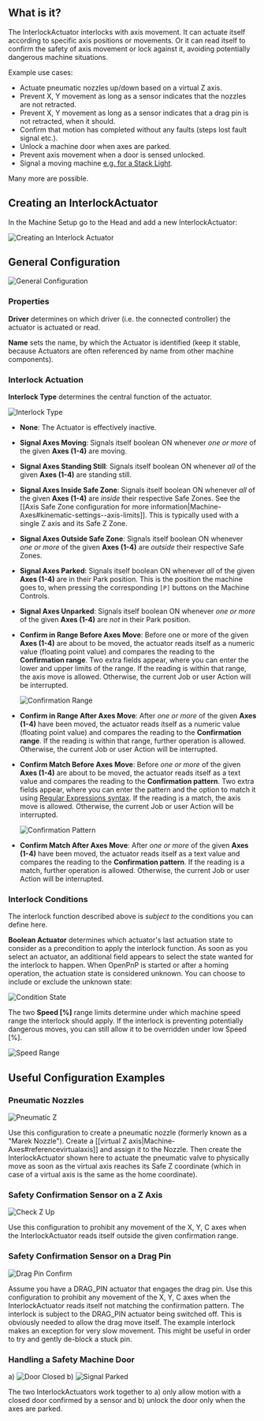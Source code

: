 ## What is it?
The InterlockActuator interlocks with axis movement. It can actuate itself according to specific axis positions or movements. Or it can read itself to confirm the safety of axis movement or lock against it, avoiding potentially dangerous machine situations. 

Example use cases:
* Actuate pneumatic nozzles up/down based on a virtual Z axis. 
* Prevent X, Y movement as long as a sensor indicates that the nozzles are not retracted.
* Prevent X, Y movement as long as a sensor indicates that a drag pin is not retracted, when it should.
* Confirm that motion has completed without any faults (steps lost fault signal etc.).
* Unlock a machine door when axes are parked. 
* Prevent axis movement when a door is sensed unlocked. 
* Signal a moving machine [e.g. for a Stack Light](https://en.wikipedia.org/wiki/Stack_light).

Many more are possible.

## Creating an InterlockActuator
In the Machine Setup go to the Head and add a new InterlockActuator:

![Creating an Interlock Actuator](https://user-images.githubusercontent.com/9963310/98390153-482ab700-2055-11eb-9ca5-557f82dd2e91.png)

## General Configuration 

![General Configuration](https://user-images.githubusercontent.com/9963310/98390535-cc7d3a00-2055-11eb-9095-ec8ac97056bf.png)

### Properties

**Driver** determines on which driver (i.e. the connected controller) the actuator is actuated or read. 

**Name** sets the name, by which the Actuator is identified (keep it stable, because Actuators are often referenced by name from other machine components). 

### Interlock Actuation

**Interlock Type** determines the central function of the actuator. 

![Interlock Type](https://user-images.githubusercontent.com/9963310/98391311-c471ca00-2056-11eb-88ce-85f303b3f158.png)

* **None**: The Actuator is effectively inactive.

* **Signal Axes Moving**: Signals itself boolean ON whenever _one or more_ of the given **Axes (1-4)** are moving. 

* **Signal Axes Standing Still**: Signals itself boolean ON whenever _all_ of the given **Axes (1-4)** are standing still. 

* **Signal Axes Inside Safe Zone**: Signals itself boolean ON whenever _all_ of the given **Axes (1-4)** are _inside_ their respective Safe Zones. See the [[Axis Safe Zone configuration for more information|Machine-Axes#kinematic-settings--axis-limits]]. This is typically used with a single Z axis and its Safe Z Zone. 

* **Signal Axes Outside Safe Zone**: Signals itself boolean ON whenever _one or more_ of the given **Axes (1-4)** are _outside_ their respective Safe Zones. 

* **Signal Axes Parked**: Signals itself boolean ON whenever _all_ of the given **Axes (1-4)** are in their Park position. This is the position the machine goes to, when pressing the corresponding `[P]` buttons on the Machine Controls. 

* **Signal Axes Unparked**: Signals itself boolean ON whenever _one or more_ of the given **Axes (1-4)** are _not_ in their Park position.  

* **Confirm in Range Before Axes Move**: Before one or more of the given **Axes (1-4)** are about to be moved, the actuator reads itself as a numeric value (floating point value) and compares the reading to the **Confirmation range**. Two extra fields appear, where you can enter the lower and upper limits of the range. If the reading is within that range, the axis move is allowed. Otherwise, the current Job or user Action will be interrupted. 

  ![Confirmation Range](https://user-images.githubusercontent.com/9963310/98393188-3ba85d80-2059-11eb-92d2-623cb08cd226.png)

* **Confirm in Range After Axes Move**: After _one or more_ of the given **Axes (1-4)** have been moved, the actuator reads itself as a numeric value (floating point value) and compares the reading to the **Confirmation range**. If the reading is within that range, further operation is allowed. Otherwise, the current Job or user Action will be interrupted. 

* **Confirm Match Before Axes Move**: Before _one or more_ of the given **Axes (1-4)** are about to be moved, the actuator reads itself as a text value and compares the reading to the **Confirmation pattern**. Two extra fields appear, where you can enter the pattern and the option to match it using [Regular Expressions syntax](https://en.wikipedia.org/wiki/Regular_expression). If the reading is a match, the axis move is allowed. Otherwise, the current Job or user Action will be interrupted. 

  ![Confirmation Pattern](https://user-images.githubusercontent.com/9963310/98394542-38ae6c80-205b-11eb-990e-48aea81dd7d6.png)

* **Confirm Match After Axes Move**: After _one or more_ of the given **Axes (1-4)** have been moved, the actuator reads itself as a text value and compares the reading to the **Confirmation pattern**. If the reading is a match, further operation is allowed. Otherwise, the current Job or user Action will be interrupted. 

### Interlock Conditions

The interlock function described above is _subject to_ the conditions you can define here. 

**Boolean Actuator** determines which actuator's last actuation state to consider as a precondition to apply the interlock function. As soon as you select an actuator, an additional field appears to select the state wanted for the interlock to happen. When OpenPnP is started or after a homing operation, the actuation state is considered unknown. You can choose to include or exclude the unknown state:  

![Condition State](https://user-images.githubusercontent.com/9963310/98395354-6ba53000-205c-11eb-8624-ba4791171ea9.png)

The two **Speed [%]** range limits determine under which machine speed range the interlock should apply. If the interlock is preventing potentially dangerous moves, you can still allow it to be overridden under low Speed [%]. 

![Speed Range](https://user-images.githubusercontent.com/9963310/98395737-fd14a200-205c-11eb-8291-afe001405e9e.png)

## Useful Configuration Examples

### Pneumatic Nozzles

![Pneumatic Z](https://user-images.githubusercontent.com/9963310/98396119-89bf6000-205d-11eb-879d-a108bef3e59b.png)

Use this configuration to create a pneumatic nozzle (formerly known as a "Marek Nozzle"). Create a [[virtual Z axis|Machine-Axes#referencevirtualaxis]] and assign it to the Nozzle. Then create the InterlockActuator shown here to actuate the pneumatic valve to physically move as soon as the virtual axis reaches its Safe Z coordinate (which in case of a virtual axis is the same as the home coordinate).

### Safety Confirmation Sensor on a Z Axis

![Check Z Up](https://user-images.githubusercontent.com/9963310/98396529-2550d080-205e-11eb-9fd5-ee2ac5b7b102.png)

Use this configuration to prohibit any movement of the X, Y, C axes when the InterlockActuator reads itself outside the given confirmation range. 

### Safety Confirmation Sensor on a Drag Pin

![Drag Pin Confirm](https://user-images.githubusercontent.com/9963310/98399736-29cbb800-2063-11eb-8ff3-57e94c8a3d78.png)

Assume you have a DRAG_PIN actuator that engages the drag pin. Use this configuration to prohibit any movement of the X, Y, C axes when the InterlockActuator reads itself not matching the confirmation pattern. The interlock is subject to the DRAG_PIN actuator being switched off. This is obviously needed to allow the drag move itself. The example interlock makes an exception for very slow movement. This might be useful in order to try and gently de-block a stuck pin. 

### Handling a Safety Machine Door

a) ![Door Closed](https://user-images.githubusercontent.com/9963310/98400604-96938200-2064-11eb-9777-342bbcbebb66.png)
 b) ![Signal Parked](https://user-images.githubusercontent.com/9963310/98400561-824f8500-2064-11eb-8b07-e804a64ea16f.png)

The two InterlockActuators work together to a) only allow motion with a closed door confirmed by a sensor and b) unlock the door only when the axes are parked.  

